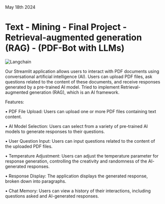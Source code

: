 May 18th 2024

# Text - Mining - Final Project - Retrieval-augmented generation (RAG) - (PDF-Bot with LLMs)
![Langchain](https://github.com/VenkataTarunKumarMavillapalli/Text-Mining-Streamlit/assets/121502018/4b4b57ee-04d4-4619-a1b5-2856cd4fba5a)


Our Streamlit application allows users to interact with PDF documents using
conversational artificial intelligence (AI). Users can upload PDF files, ask
questions related to the content of these documents, and receive responses
generated by a pre-trained AI model. Tried to implement Retrieval-augmented generation (RAG), which is an AI framework.

Features:

• PDF File Upload: Users can upload one or more PDF files containing text
content.

• AI Model Selection: Users can select from a variety of pre-trained AI
models to generate responses to their questions.

• User Question Input: Users can input questions related to the content of
the uploaded PDF files.

• Temperature Adjustment: Users can adjust the temperature parameter for
response generation, controlling the creativity and randomness of the AI-
generated responses.

• Response Display: The application displays the generated response,
broken down into paragraphs.

• Chat Memory: Users can view a history of their interactions, including
questions asked and AI-generated responses.
